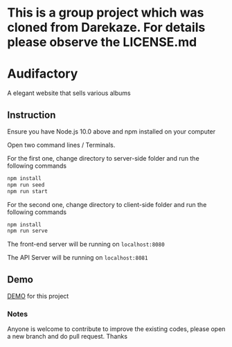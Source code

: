 # This is a group project which was cloned from Darekaze. For details please observe the LICENSE.md

# Audifactory

A elegant website that sells various albums

## Instruction

Ensure you have Node.js 10.0 above and npm installed on your computer

Open two command lines / Terminals. 

For the first one, change directory to server-side folder and run the following commands

```bash
npm install
npm run seed
npm run start
```

For the second one, change directory to client-side folder and run the following commands

```bash
npm install
npm run serve
```

The front-end server will be running on `localhost:8080`

The API Server will be running on `localhost:8081`

## Demo

[DEMO](https://darekaze.github.io/audifactory/) for this project

### Notes

Anyone is welcome to contribute to improve the existing codes, please open a new branch and do pull request. Thanks
